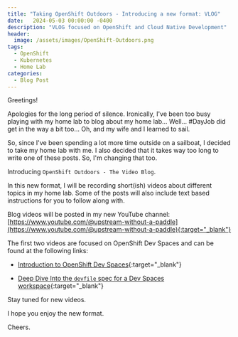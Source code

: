 ```yaml
---
title: "Taking OpenShift Outdoors - Introducing a new format: VLOG"
date:   2024-05-03 00:00:00 -0400
description: "VLOG focused on OpenShift and Cloud Native Development"
header:
  image: /assets/images/OpenShift-Outdoors.png
tags:
  - OpenShift
  - Kubernetes
  - Home Lab
categories:
  - Blog Post
---
```


Greetings!  

Apologies for the long period of silence.  Ironically, I've been too busy playing with my home lab to blog about my home lab...  Well... #DayJob did get in the way a bit too...  Oh, and my wife and I learned to sail.

So, since I've been spending a lot more time outside on a sailboat, I decided to take my home lab with me.  I also decided that it takes way too long to write one of these posts.  So, I'm changing that too.

Introducing `OpenShift Outdoors - The Video Blog`.

In this new format, I will be recording short(ish) videos about different topics in my home lab.  Some of the posts will also include text based instructions for you to follow along with.

Blog videos will be posted in my new YouTube channel: [https://www.youtube.com/@upstream-without-a-paddle](https://www.youtube.com/@upstream-without-a-paddle){:target="_blank"}

The first two videos are focused on OpenShift Dev Spaces and can be found at the following links:

* [Introduction to OpenShift Dev Spaces](https://www.youtube.com/watch?v=86S2ErWyorQ){:target="_blank"}

* [Deep Dive Into the `devfile` spec for a Dev Spaces workspace](https://www.youtube.com/watch?v=gvbpDDhAgxM){:target="_blank"}

Stay tuned for new videos.

I hope you enjoy the new format.

Cheers.
